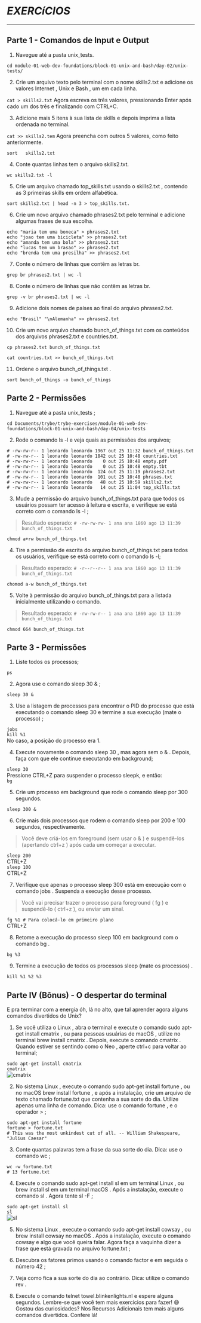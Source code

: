# *EXERCíCIOS*

----

## **Parte 1 - Comandos de Input e Output**

1. Navegue até a pasta unix_tests.

`cd module-01-web-dev-foundations/block-01-unix-and-bash/day-02/unix-tests/`

2. Crie um arquivo texto pelo terminal com o nome skills2.txt e adicione os valores Internet , Unix e Bash , um em cada linha.

`cat > skills2.txt` Agora escreva os três valores, pressionando Enter após cado um dos três e finalizando com CTRL+C.

3. Adicione mais 5 itens à sua lista de skills e depois imprima a lista ordenada no terminal.

`cat >> skills2.tem` Agora preencha com outros 5 valores, como feito anteriormente.

`sort	skills2.txt`

4. Conte quantas linhas tem o arquivo skills2.txt.

`wc skills2.txt -l`

5. Crie um arquivo chamado top_skills.txt usando o skills2.txt , contendo as 3 primeiras skills em ordem alfabética.

`sort skills2.txt | head -n 3 > top_skills.txt.`

6. Crie um novo arquivo chamado phrases2.txt pelo terminal e adicione algumas frases de sua escolha.

`echo "maria tem uma boneca" > phrases2.txt`</br>
`echo "joao tem uma bicicleta" >> phrases2.txt`</br>
`echo "amanda tem uma bola" >> phrases2.txt`</br>
`echo "lucas tem um brasao" >> phrases2.txt`</br>
`echo "brenda tem uma presilha" >> phrases2.txt`</br>

7. Conte o número de linhas que contêm as letras br.

`grep br phrases2.txt | wc -l`

8. Conte o número de linhas que não contêm as letras br.

`grep -v br phrases2.txt | wc -l`

9. Adicione dois nomes de países ao final do arquivo phrases2.txt.

`echo "Brasil" "\nAlemanha" >> phrases2.txt`

10. Crie um novo arquivo chamado bunch_of_things.txt com os conteúdos dos arquivos phrases2.txt e countries.txt.

`cp phrases2.txt bunch_of_things.txt`

`cat countries.txt >> bunch_of_things.txt`

11. Ordene o arquivo bunch_of_things.txt .

`sort bunch_of_things -o bunch_of_things`

## Parte 2 - Permissões

1. Navegue até a pasta unix_tests ;

`cd Documents/trybe/trybe-exercises/module-01-web-dev-foundations/block-01-unix-and-bash/day-04/unix-tests`

2. Rode o comando ls -l e veja quais as permissões dos arquivos;

`# -rw-rw-r-- 1 leonardo leonardo 1967 out 25 11:32 bunch_of_things.txt`</br>
`# -rw-rw-r-- 1 leonardo leonardo 1842 out 25 10:48 countries.txt`</br>
`# -rw-rw-r-- 1 leonardo leonardo    0 out 25 10:48 empty.pdf`</br>
`# -rw-rw-r-- 1 leonardo leonardo    0 out 25 10:48 empty.tbt`</br>
`# -rw-rw-r-- 1 leonardo leonardo  124 out 25 11:19 phrases2.txt`</br>
`# -rw-rw-r-- 1 leonardo leonardo  101 out 25 10:48 phrases.txt`</br>
`# -rw-rw-r-- 1 leonardo leonardo   48 out 25 10:59 skills2.txt`</br>
`# -rw-rw-r-- 1 leonardo leonardo   14 out 25 11:04 top_skills.txt`</br>

3. Mude a permissão do arquivo bunch_of_things.txt para que todos os usuários possam ter acesso à leitura e escrita, e verifique se está correto com o comando ls -l ;
> Resultado esperado:
`# -rw-rw-rw- 1 ana ana 1860 ago 13 11:39 bunch_of_things.txt`

`chmod a+rw bunch_of_things.txt`

4. Tire a permissão de escrita do arquivo bunch_of_things.txt para todos os usuários, verifique se está correto com o comando ls -l;
> Resultado esperado: 
`# -r--r--r-- 1 ana ana 1860 ago 13 11:39 bunch_of_things.txt`

`chomod a-w bunch_of_things.txt`

5. Volte à permissão do arquivo bunch_of_things.txt para a listada inicialmente utilizando o comando.
> Resultado esperado: 
`# -rw-rw-r-- 1 ana ana 1860 ago 13 11:39 bunch_of_things.txt`

`chmod 664 bunch_of_things.txt`

## Parte 3 - Permissões

1. Liste todos os processos;

`ps`

2. Agora use o comando sleep 30 & ;

`sleep 30 &`

3. Use a listagem de processos para encontrar o PID do processo que está executando o comando sleep 30 e termine a sua execução (mate o processo) ;

`jobs`</br>
`kill %1`</br>
No caso, a posição do processo era 1.

4. Execute novamente o comando sleep 30 , mas agora sem o & . Depois, faça com que ele continue executando em background;

`sleep 30`</br>
Pressione CTRL+Z para suspender o processo sleepk, e então:</br>
`bg`

5. Crie um processo em background que rode o comando sleep por 300 segundos.

`sleep 300 &`

6. Crie mais dois processos que rodem o comando sleep por 200 e 100 segundos, respectivamente.
> Você deve criá-los em foreground (sem usar o & ) e suspendê-los (apertando ctrl+z ) após cada um começar a executar.

`sleep 200`</br>
CTRL+Z</br>
`sleep 100`</br>
CTRL+Z

7. Verifique que apenas o processo sleep 300 está em execução com o comando jobs . Suspenda a execução desse processo.
> Você vai precisar trazer o processo para foreground ( fg ) e suspendê-lo ( ctrl+z ), ou enviar um sinal.

`fg %1 # Para colocá-lo em primeiro plano`</br>
CTRL+Z

8. Retome a execução do processo sleep 100 em background com o comando bg .

`bg %3`

9. Termine a execução de todos os processos sleep (mate os processos) .

`kill %1 %2 %3`

##  Parte IV (Bônus) - O despertar do terminal

E pra terminar com a energia óh, lá no alto, que tal aprender agora alguns comandos divertidos do Unix?

1. Se você utiliza o Linux , abra o terminal e execute o comando sudo apt-get install cmatrix , ou para pessoas usuárias de macOS , utilize no terminal brew install cmatrix . Depois, execute o comando cmatrix . Quando estiver se sentindo como o Neo , aperte ctrl+c para voltar ao terminal;

`sudo apt-get install cmatrix`</br>
`cmatrix`</br>
![cmatrix](https://www.linux.com/images/stories/55137/matrix.png)

2. No sistema Linux , execute o comando sudo apt-get install fortune , ou no macOS brew install fortune , e após a instalação, crie um arquivo de texto chamado fortune.txt que contenha a sua sorte do dia. Utilize apenas uma linha de comando. Dica: use o comando fortune , e o operador > ;

`sudo apt-get install fortune`</br>
`fortune > fortune.txt`</br>
`# This was the most unkindest cut of all. -- William Shakespeare, "Julius Caesar"`

3. Conte quantas palavras tem a frase da sua sorte do dia. Dica: use o comando wc ;

`wc -w fortune.txt`</br>
`# 13 fortune.txt`

4. Execute o comando sudo apt-get install sl em um terminal Linux , ou brew install sl em um terminal macOS . Após a instalação, execute o comando sl . Agora tente sl -F ;

`sudo apt-get install sl`</br>
`sl`</br>
![sl](https://www.cyberciti.biz/media/new/tips/2011/05/sl_command_steam_locomotive.png)

5. No sistema Linux , execute o comando sudo apt-get install cowsay , ou brew install cowsay no macOS . Após a instalação, execute o comando cowsay e algo que você queira falar. Agora faça a vaquinha dizer a frase que está gravada no arquivo fortune.txt ;



6. Descubra os fatores primos usando o comando factor e em seguida o número 42 ;



7. Veja como fica a sua sorte do dia ao contrário. Dica: utilize o comando rev .



8. Execute o comando telnet towel.blinkenlights.nl e espere alguns segundos. Lembre-se que você tem mais exercícios para fazer! 😅
Gostou das curiosidades? Nos Recursos Adicionais tem mais alguns comandos divertidos. Confere lá!
